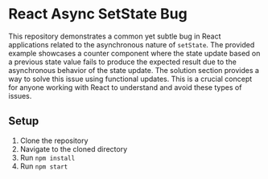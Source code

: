 # React Async SetState Bug

This repository demonstrates a common yet subtle bug in React applications related to the asynchronous nature of `setState`.  The provided example showcases a counter component where the state update based on a previous state value fails to produce the expected result due to the asynchronous behavior of the state update. The solution section provides a way to solve this issue using functional updates.  This is a crucial concept for anyone working with React to understand and avoid these types of issues.

## Setup

1. Clone the repository
2. Navigate to the cloned directory
3. Run `npm install`
4. Run `npm start`